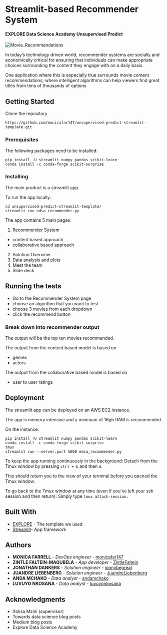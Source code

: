 # Streamlit-based Recommender System
#### EXPLORE Data Science Academy Unsupervised Predict

![Movie_Recommendations](resources/imgs/Image_header.png)

In today’s technology driven world, recommender systems are socially and economically critical for ensuring that individuals can make appropriate choices surrounding the content they engage with on a daily basis. 

One application where this is especially true surrounds movie content recommendations; where intelligent algorithms can help viewers find great titles from tens of thousands of options

## Getting Started

Clone the repository
```
https://github.com/monicafar147/unsupervised-predict-streamlit-template.git
```

### Prerequisites

The following packages need to be installed:

```
pip install -U streamlit numpy pandas scikit-learn
conda install -c conda-forge scikit-surprise
```

### Installing

The main product is a streamlit app.

To run the app locally:

```
cd unsupervised-predict-streamlit-template/
streamlit run edsa_recommender.py
```
The app contains 5 main pages:
1. Recommender System
  - content based approach
  - collaborative based approach
2. Solution Overview
3. Data analysis and plots
4. Meet the team
5. Slide deck

## Running the tests

- Go to the Recommender System page
- choose an algorithm that you want to test
- choose 3 movies from each dropdown
- click the recommend button

### Break down into recommender output

The output will be the top ten movies recommended.

The output from the content based model is based on
- genres
- actors

The output from the collaborative based model is based on
- user to user ratings 

## Deployment

The streamlit app can be deployed on an AWS EC2 instance.

The app is memory intensive and a minimum of 16gb RAM is recommended.

On the instance:
```
pip install -U streamlit numpy pandas scikit-learn
conda install -c conda-forge scikit-surprise
tmux
streamlit run --server.port 5000 edsa_recommender.py
```
To keep the app running continuously in the background:
Detach from the Tmux window by pressing ```ctrl + b``` and then ```d```. 

This should return you to the view of your terminal before you opened the Tmux window.

To go back to the Tmux window at any time (even if you've left your ssh session and then return):
Simply type ```tmux attach-session.```

## Built With

* [EXPLORE](https://github.com/Explore-AI/unsupervised-predict-streamlit-template) - The template we used
* [Streamlit](https://www.streamlit.io/)- App framework 

## Authors

* **MONICA FARRELL** - *DevOps engineer* - [monicafar147](https://github.com/monicafar147)
* **ZINTLE FALTEIN-MAQUBELA** - *App developer* - [ZintleFaltein](https://github.com/ZintleFaltein)
* **JONATHAN DANKERS** - *Solution engineer* - [jonnybegreat](https://github.com/jonnybegreat)
* **JUANDRE LIEBENBERG** - *Solution engineer* - [JuandreLiebenberg](https://github.com/JuandreLiebenberg7)
* **ANDA MCHAKO** - *Data analyst* - [andamchako](https://https://github.com/andamchako)
* **LUVUYO NKOSANA** - *Data analyst* - [luvuyonkosana](https://github.com/luvuyonkosana)

## Acknowledgments

* Xolisa Mzini (supervisor)
* Towards data science blog posts
* Medium blog posts
* Explore Data Science Academy
